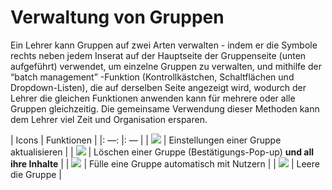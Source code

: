 # Verwaltung von Gruppen

Ein Lehrer kann Gruppen auf zwei Arten verwalten - indem er die Symbole rechts neben jedem Inserat auf der Hauptseite der Gruppenseite \(unten aufgeführt\) verwendet, um einzelne Gruppen zu verwalten, und mithilfe der “batch management” -Funktion \(Kontrollkästchen, Schaltflächen und Dropdown-Listen\), die auf derselben Seite angezeigt wird, wodurch der Lehrer die gleichen Funktionen anwenden kann für mehrere oder alle Gruppen gleichzeitig. Die gemeinsame Verwendung dieser Methoden kann dem Lehrer viel Zeit und Organisation ersparen.

\| Icons \| Funktionen \| \|: —: \|: — \| \| ![](../../.gitbook/assets/graphics287.png) \| Einstellungen einer Gruppe aktualisieren \| \| ![](../../.gitbook/assets/images219.png) \| Löschen einer Gruppe \(Bestätigungs-Pop-up\) **und all ihre Inhalte** \| \| ![](../../.gitbook/assets/images220.png) \| Fülle eine Gruppe automatisch mit Nutzern \| \| ![](../../.gitbook/assets/graphics289.png) \| Leere die Gruppe \|

